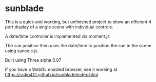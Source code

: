 # sunblade




This is a quick and working, but unfinished project to show an efficient 4 port display of a single scene with individual controls.

A date/time controller is implemented via moment.js

The sun position then uses the date/time to position the sun in the scene using suncalc.js

Built using Three alpha 0.87

If you have a WebGL enabled browser, see it working at https://radio412.github.io/sunblade/index.html
